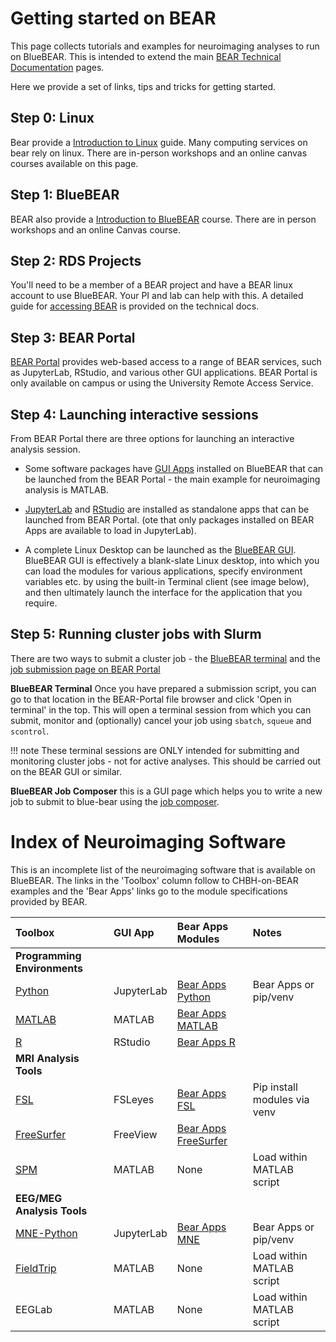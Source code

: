 # Getting started on BEAR

This page collects tutorials and examples for neuroimaging analyses to run on BlueBEAR. This is intended to extend the main [BEAR Technical Documentation](https://docs.bear.bham.ac.uk/) pages.

Here we provide a set of links, tips and tricks for getting started.

## Step 0: Linux

Bear provide a [Introduction to Linux](https://www.birmingham.ac.uk/research/arc/bear/training/intro-linux) guide. Many computing services on bear rely on linux. There are in-person workshops and an online canvas courses available on this page.

## Step 1: BlueBEAR

BEAR also provide a [Introduction to BlueBEAR](https://www.birmingham.ac.uk/research/arc/bear/training/necessities) course. There are in person workshops and an online Canvas course.

## Step 2: RDS Projects

You'll need to be a member of a BEAR project and have a BEAR linux account to use BlueBEAR. Your PI and lab can help with this. A detailed guide for [accessing BEAR](https://docs.bear.bham.ac.uk/bluebear/accessing/) is provided on the technical docs.

## Step 3: BEAR Portal

[BEAR Portal](https://docs.bear.bham.ac.uk/portal/accessing/) provides web-based access to a range of BEAR services, such as JupyterLab, RStudio, and various other GUI applications. BEAR Portal is only available on campus or using the University Remote Access Service.

## Step 4: Launching interactive sessions

From BEAR Portal there are three options for launching an interactive analysis session.

- Some software packages have [GUI Apps](https://docs.bear.bham.ac.uk/portal/gui_apps/) installed on BlueBEAR that can be launched from the BEAR Portal - the main example for neuroimaging analysis is MATLAB.

- [JupyterLab](https://docs.bear.bham.ac.uk/portal/jupyterlab/) and [RStudio](https://docs.bear.bham.ac.uk/portal/rstudio/) are installed as standalone apps that can be launched from BEAR Portal. (ote that only packages installed on BEAR Apps are available to load in JupyterLab).

- A complete Linux Desktop can be launched as the [BlueBEAR GUI](https://docs.bear.bham.ac.uk/portal/gui/). BlueBEAR GUI is effectively a blank-slate Linux desktop, into which you can load the modules for various applications, specify environment variables etc. by using the built-in Terminal client (see image below), and then ultimately launch the interface for the application that you require.

## Step 5: Running cluster jobs with Slurm

There are two ways to submit a cluster job - the [BlueBEAR terminal](https://docs.bear.bham.ac.uk/bluebear/jobs/) and the [job submission page on BEAR Portal](https://docs.bear.bham.ac.uk/portal/jobs/)

**BlueBEAR Terminal** Once you have prepared a submission script, you can go to that location in the BEAR-Portal file browser and click 'Open in terminal' in the top. This will open a terminal session from which you can submit, monitor and (optionally) cancel your job using `sbatch`, `squeue` and `scontrol`.

!!! note
    These terminal sessions are ONLY intended for submitting and monitoring cluster jobs - not for active analyses. This should be carried out on the BEAR GUI or similar.

**BlueBEAR Job Composer** this is a GUI page which helps you to write a new job to submit to blue-bear using the [job composer](https://docs.bear.bham.ac.uk/portal/jobs/#creating-a-new-compute-job-through-the-bear-portal).

# Index of Neuroimaging Software

This is an incomplete list of the neuroimaging software that is available on BlueBEAR. The links in the 'Toolbox' column follow to CHBH-on-BEAR examples and the 'Bear Apps' links go to the module specifications provided by BEAR.

| Toolbox                           | GUI App          | Bear Apps Modules                                                           | Notes                         |
|:----------------------------------|:-----------------|:---------------------------------------------------------------------------|:------------------------------|
| **Programming Environments**      |                  |                                                                            |                               |
| [Python](software/python.md)     | JupyterLab       | [Bear Apps Python](https://bear-apps.bham.ac.uk/applications/Python/)     | Bear Apps or pip/venv         |
| [MATLAB](software/matlab.md)     | MATLAB           | [Bear Apps MATLAB](https://bear-apps.bham.ac.uk/applications/MATLAB/)     |                               |
| [R](software/R.md)               | RStudio          | [Bear Apps R](https://bear-apps.bham.ac.uk/applications/R/)               |                               |
| **MRI Analysis Tools**            |                  |                                                                            |                               |
| [FSL](mri/fsl.md)                | FSLeyes          | [Bear Apps FSL](https://bear-apps.bham.ac.uk/applications/FSL/)           | Pip install modules via venv  |
| [FreeSurfer](mri/freesurfer.md)  | FreeView         | [Bear Apps FreeSurfer](https://bear-apps.bham.ac.uk/applications/FreeSurfer/) |                           |
| [SPM](mri/spm.md)                | MATLAB           | None                                                                       | Load within MATLAB script     |
| **EEG/MEG Analysis Tools**        |                  |                                                                            |                               |
| [MNE-Python](meg/mne.md)         | JupyterLab       | [Bear Apps MNE](https://bear-apps.bham.ac.uk/applications/MNE-Python/)    | Bear Apps or pip/venv         |
| [FieldTrip](eeg/fieldtrip.md)    | MATLAB           | None                                                                       | Load within MATLAB script     |
| EEGLab                           | MATLAB           | None                                                                       | Load within MATLAB script     |